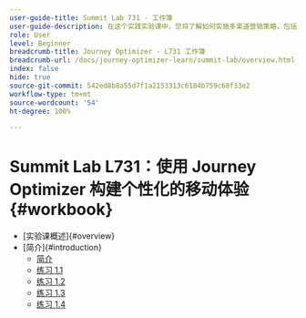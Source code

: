 ```yaml
---
user-guide-title: Summit Lab 731 - 工作簿
user-guide-description: 在这个实践实验课中，您将了解如何实施多渠道营销策略，包括应用程序内营销活动、推送通知、短信以及电子邮件消息传送营销活动和 Adobe Journey Optimizer 中的历程。
role: User
level: Beginner
breadcrumb-title: Journey Optimizer - L731 工作簿
breadcrumb-url: /docs/journey-optimizer-learn/summit-lab/overview.html
index: false
hide: true
source-git-commit: 542ed8b8a55d7f1a2153313c6184b759c68f33e2
workflow-type: tm+mt
source-wordcount: '54'
ht-degree: 100%

---
```



# Summit Lab L731：使用 Journey Optimizer 构建个性化的移动体验 {#workbook}

+ [实验课概述]{#overview}
+ [简介]{#introduction}
   + [简介](/help/l731-lab-workbook/Introduction/introduction.md)
   + [练习 1.1](/help/l731-lab-workbook/Introduction/exercise-1-1.md)
   + [练习 1.2](/help/l731-lab-workbook/Introduction/exercise-1-2.md)
   + [练习 1.3](/help/l731-lab-workbook/Introduction/exercise-1-3.md)
   + [练习 1.4](/help/l731-lab-workbook/Introduction/exercise-1-4.md)
